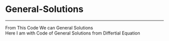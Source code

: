 # General-Solutions
-----------------------------------------------------------------------------------------------------

From This Code We can General Solutions  
Here I am with Code of General Solutions from Differtial Equation 
